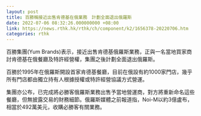 ```yaml
---
layout: post
title: 百勝稱接近出售肯德基在俄業務　計劃全面退出俄羅斯
date: 2022-07-06 08:32:26.000000000 +08:00
link: https://news.rthk.hk/rthk/ch/component/k2/1656378-20220706.htm
categories: rthk
---
```


百勝集團(Yum Brands)表示，接近出售肯德基俄羅斯業務，正與一名當地買家商討肯德基在俄餐廳及特許經營權，集團之後計劃全面退出俄羅斯。

百勝於1995年在俄羅斯開設首家肯德基餐廳，目前在俄設有約1000家門店，幾乎所有門店都由獨立持有人根據授權或特許經營協議方式營運。

集團亦公布，已完成將必勝客俄羅斯業務出售予當地營運商，對方將重新命名這些餐廳，但無披露交易的財務細節。俄羅斯媒體之前報道指，Noi-M以約3億盧布，相當於492萬美元，收購必勝客有關業務。
